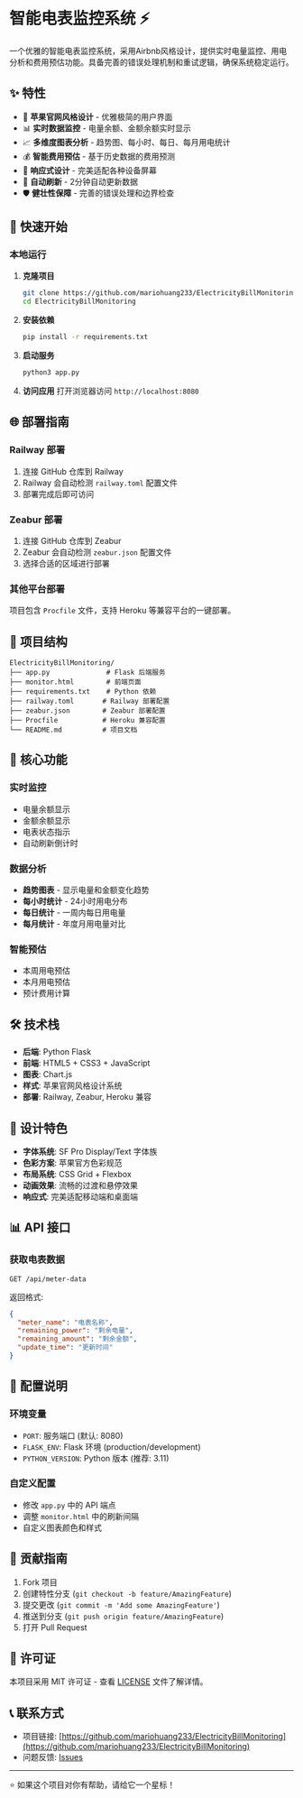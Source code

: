 # 智能电表监控系统 ⚡

一个优雅的智能电表监控系统，采用Airbnb风格设计，提供实时电量监控、用电分析和费用预估功能。具备完善的错误处理机制和重试逻辑，确保系统稳定运行。

## ✨ 特性

- 🎨 **苹果官网风格设计** - 优雅极简的用户界面
- 📊 **实时数据监控** - 电量余额、金额余额实时显示
- 📈 **多维度图表分析** - 趋势图、每小时、每日、每月用电统计
- 💰 **智能费用预估** - 基于历史数据的费用预测
- 📱 **响应式设计** - 完美适配各种设备屏幕
- 🔄 **自动刷新** - 2分钟自动更新数据
- 🛡️ **健壮性保障** - 完善的错误处理和边界检查

## 🚀 快速开始

### 本地运行

1. **克隆项目**
   ```bash
   git clone https://github.com/mariohuang233/ElectricityBillMonitoring.git
   cd ElectricityBillMonitoring
   ```

2. **安装依赖**
   ```bash
   pip install -r requirements.txt
   ```

3. **启动服务**
   ```bash
   python3 app.py
   ```

4. **访问应用**
   打开浏览器访问 `http://localhost:8080`

## 🌐 部署指南

### Railway 部署

1. 连接 GitHub 仓库到 Railway
2. Railway 会自动检测 `railway.toml` 配置文件
3. 部署完成后即可访问

### Zeabur 部署

1. 连接 GitHub 仓库到 Zeabur
2. Zeabur 会自动检测 `zeabur.json` 配置文件
3. 选择合适的区域进行部署

### 其他平台部署

项目包含 `Procfile` 文件，支持 Heroku 等兼容平台的一键部署。

## 📁 项目结构

```
ElectricityBillMonitoring/
├── app.py              # Flask 后端服务
├── monitor.html        # 前端页面
├── requirements.txt    # Python 依赖
├── railway.toml       # Railway 部署配置
├── zeabur.json        # Zeabur 部署配置
├── Procfile           # Heroku 兼容配置
└── README.md          # 项目文档
```

## 🎯 核心功能

### 实时监控
- 电量余额显示
- 金额余额显示
- 电表状态指示
- 自动刷新倒计时

### 数据分析
- **趋势图表** - 显示电量和金额变化趋势
- **每小时统计** - 24小时用电分布
- **每日统计** - 一周内每日用电量
- **每月统计** - 年度月用电量对比

### 智能预估
- 本周用电预估
- 本月用电预估
- 预计费用计算

## 🛠️ 技术栈

- **后端**: Python Flask
- **前端**: HTML5 + CSS3 + JavaScript
- **图表**: Chart.js
- **样式**: 苹果官网风格设计系统
- **部署**: Railway, Zeabur, Heroku 兼容

## 🎨 设计特色

- **字体系统**: SF Pro Display/Text 字体族
- **色彩方案**: 苹果官方色彩规范
- **布局系统**: CSS Grid + Flexbox
- **动画效果**: 流畅的过渡和悬停效果
- **响应式**: 完美适配移动端和桌面端

## 📊 API 接口

### 获取电表数据
```
GET /api/meter-data
```

返回格式:
```json
{
  "meter_name": "电表名称",
  "remaining_power": "剩余电量",
  "remaining_amount": "剩余金额",
  "update_time": "更新时间"
}
```

## 🔧 配置说明

### 环境变量
- `PORT`: 服务端口 (默认: 8080)
- `FLASK_ENV`: Flask 环境 (production/development)
- `PYTHON_VERSION`: Python 版本 (推荐: 3.11)

### 自定义配置
- 修改 `app.py` 中的 API 端点
- 调整 `monitor.html` 中的刷新间隔
- 自定义图表颜色和样式

## 🤝 贡献指南

1. Fork 项目
2. 创建特性分支 (`git checkout -b feature/AmazingFeature`)
3. 提交更改 (`git commit -m 'Add some AmazingFeature'`)
4. 推送到分支 (`git push origin feature/AmazingFeature`)
5. 打开 Pull Request

## 📄 许可证

本项目采用 MIT 许可证 - 查看 [LICENSE](LICENSE) 文件了解详情。

## 📞 联系方式

- 项目链接: [https://github.com/mariohuang233/ElectricityBillMonitoring](https://github.com/mariohuang233/ElectricityBillMonitoring)
- 问题反馈: [Issues](https://github.com/mariohuang233/ElectricityBillMonitoring/issues)

---

⭐ 如果这个项目对你有帮助，请给它一个星标！